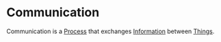 # Communication

Communication is a [Process](404.md) that exchanges [Information](60007.md) between [Things](60003.md).
